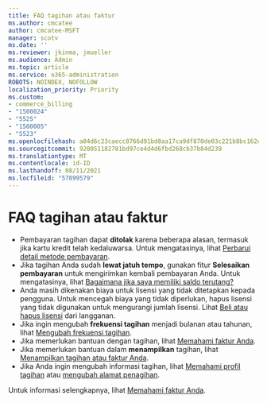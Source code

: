 ```yaml
---
title: FAQ tagihan atau faktur
ms.author: cmcatee
author: cmcatee-MSFT
manager: scotv
ms.date: ''
ms.reviewer: jkinma, jmueller
ms.audience: Admin
ms.topic: article
ms.service: o365-administration
ROBOTS: NOINDEX, NOFOLLOW
localization_priority: Priority
ms.custom:
- commerce_billing
- "1500024"
- "5525"
- "1500005"
- "5523"
ms.openlocfilehash: a04d6c23caecc8766d91bd8aa17ca9df870de03c221b8bc162dfe4a98d961f48
ms.sourcegitcommit: 920051182781bd97ce4d4d6fbd268cb37b84d239
ms.translationtype: MT
ms.contentlocale: id-ID
ms.lasthandoff: 08/11/2021
ms.locfileid: "57899579"
---
```

# <a name="billing-or-invoice-faq"></a>FAQ tagihan atau faktur

- Pembayaran tagihan dapat **ditolak** karena beberapa alasan, termasuk jika kartu kredit telah kedaluwarsa. Untuk mengatasinya, lihat [Perbarui detail metode pembayaran](https://docs.microsoft.com/microsoft-365/commerce/billing-and-payments/manage-payment-methods#update-payment-method-details).
- Jika tagihan Anda sudah **lewat jatuh tempo**, gunakan fitur **Selesaikan pembayaran** untuk mengirimkan kembali pembayaran Anda.  Untuk mengatasinya, lihat [Bagaimana jika saya memiliki saldo terutang?](https://docs.microsoft.com/microsoft-365/commerce/billing-and-payments/pay-for-your-subscription#what-if-i-have-an-outstanding-balance)
- Anda masih dikenakan biaya untuk lisensi yang tidak ditetapkan kepada pengguna. Untuk mencegah biaya yang tidak diperlukan, hapus lisensi yang tidak digunakan untuk mengurangi jumlah lisensi. Lihat [Beli atau hapus lisensi](https://docs.microsoft.com/microsoft-365/commerce/licenses/buy-licenses) dari langganan.
- Jika ingin mengubah **frekuensi tagihan** menjadi bulanan atau tahunan, lihat [Mengubah frekuensi tagihan](https://docs.microsoft.com/microsoft-365/commerce/billing-and-payments/change-payment-frequency).
- Jika memerlukan bantuan dengan tagihan, lihat [Memahami faktur Anda](https://docs.microsoft.com/microsoft-365/commerce/billing-and-payments/understand-your-invoice2).
- Jika memerlukan bantuan dalam **menampilkan** tagihan, lihat [Menampilkan tagihan atau faktur Anda](https://docs.microsoft.com/microsoft-365/commerce/billing-and-payments/view-your-bill-or-invoice).
- Jika Anda ingin mengubah informasi tagihan, lihat [Memahami profil tagihan](https://docs.microsoft.com/microsoft-365/commerce/billing-and-payments/manage-billing-profiles) atau [mengubah alamat penagihan](https://docs.microsoft.com/microsoft-365/commerce/billing-and-payments/change-your-billing-addresses).

Untuk informasi selengkapnya, lihat [Memahami faktur Anda](https://docs.microsoft.com/microsoft-365/commerce/billing-and-payments/understand-your-invoice2).